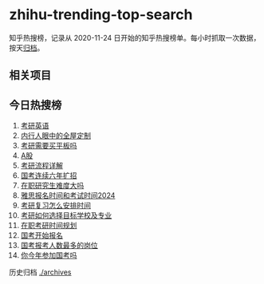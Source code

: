 # zhihu-trending-top-search

知乎热搜榜，记录从 2020-11-24
日开始的知乎热搜榜单。每小时抓取一次数据，按天[归档](./archives)。

## 相关项目

## 今日热搜榜

<!-- BEGIN -->
<!-- 最后更新时间 Sat Nov 25 2023 20:19:28 GMT+0800 (China Standard Time) -->

1. [考研英语](https://www.zhihu.com/search?q=考研英语)
1. [内行人眼中的全屋定制](https://www.zhihu.com/search?q=内行人眼中的全屋定制)
1. [考研需要买平板吗](https://www.zhihu.com/search?q=考研需要买平板吗)
1. [A股](https://www.zhihu.com/search?q=A股)
1. [考研流程详解](https://www.zhihu.com/search?q=考研流程详解)
1. [国考连续六年扩招](https://www.zhihu.com/search?q=国考连续六年扩招)
1. [在职研究生难度大吗](https://www.zhihu.com/search?q=在职研究生难度大吗)
1. [雅思报名时间和考试时间2024](https://www.zhihu.com/search?q=雅思报名时间和考试时间2024)
1. [考研复习怎么安排时间](https://www.zhihu.com/search?q=考研复习怎么安排时间)
1. [考研如何选择目标学校及专业](https://www.zhihu.com/search?q=考研如何选择目标学校及专业)
1. [在职考研时间规划](https://www.zhihu.com/search?q=在职考研时间规划)
1. [国考开始报名](https://www.zhihu.com/search?q=国考开始报名)
1. [国考报考人数最多的岗位](https://www.zhihu.com/search?q=国考报考人数最多的岗位)
1. [你今年参加国考吗](https://www.zhihu.com/search?q=你今年参加国考吗)

<!-- END -->

历史归档 [./archives](./archives)
